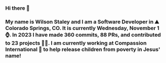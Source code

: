 ### Hi there 👋

### My name is Wilson Staley and I am a Software Developer in ⛰ Colorado Springs, CO.  It is currently Wednesday, November 1 ⌚. In 2023 I have made 360 commits, 88 PRs, and contributed to 23 projects 👨‍💻. I am currently working at Compassion International 🏢 to help release children from poverty in Jesus' name!